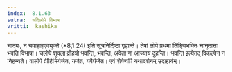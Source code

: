```yaml
---
index:  8.1.63
sutra:  चदिलोपे विभाषा
vritti:  kashika 
---
```


चादयः, न चवाहाहएवयुक्ते (*8,1.24) इति सूत्रनिर्दिष्टा गृह्यन्ते। तेषां लोपे प्रथमा तिङ्विभक्तिः नानुदात्ता भवति विभाषा। चलोपे शुक्ला व्रीहयो भवन्ति, भवन्ति, अवेता गा आज्याय दुहन्ति। भवन्ति इत्येतद् विकल्पेन न निहन्यते। वालोपे व्रीहिभिर्यजेत, यजेत, यवैर्यजेत। एवं शेषेष्वपि यथादर्शनम् उदाहार्यम्।

